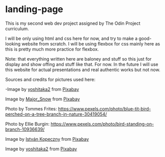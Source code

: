 # landing-page
This is my second web dev project assigned by The Odin Project curriculum.

I will be only using html and css here for now, and try to make a good-looking website from scratch. I will be using flexbox for css mainly here as this is pretty much more practice for flexbox.

Note: that everything written here are baloney and stuff so this just for display and show offing and stuff like that. For now. In the future I will use this website for actual presentations and real authentic works but not now.

Sources and credits for pictures used here:


-Image by <a href="https://pixabay.com/users/yoshitaka2-24545143/?utm_source=link-attribution&utm_medium=referral&utm_campaign=image&utm_content=7559738">yoshitaka2</a> from <a href="https://pixabay.com//?utm_source=link-attribution&utm_medium=referral&utm_campaign=image&utm_content=7559738">Pixabay</a>

Image by <a href="https://pixabay.com/users/major_snow-20528963/?utm_source=link-attribution&utm_medium=referral&utm_campaign=image&utm_content=7704778">Major_Snow</a> from <a href="https://pixabay.com//?utm_source=link-attribution&utm_medium=referral&utm_campaign=image&utm_content=7704778">Pixabay</a>

Photo by Tommes Frites: https://www.pexels.com/photo/blue-tit-bird-perched-on-a-tree-branch-in-nature-30419054/

Photo by Ellie Burgin: https://www.pexels.com/photo/bird-standing-on-branch-10936639/

Image by <a href="https://pixabay.com/users/istvánkopeczny-21229886/?utm_source=link-attribution&utm_medium=referral&utm_campaign=image&utm_content=8666099">István Kopeczny</a> from <a href="https://pixabay.com//?utm_source=link-attribution&utm_medium=referral&utm_campaign=image&utm_content=8666099">Pixabay</a>

Image by <a href="https://pixabay.com/users/yoshitaka2-24545143/?utm_source=link-attribution&utm_medium=referral&utm_campaign=image&utm_content=7653386">yoshitaka2</a> from <a href="https://pixabay.com//?utm_source=link-attribution&utm_medium=referral&utm_campaign=image&utm_content=7653386">Pixabay</a>
